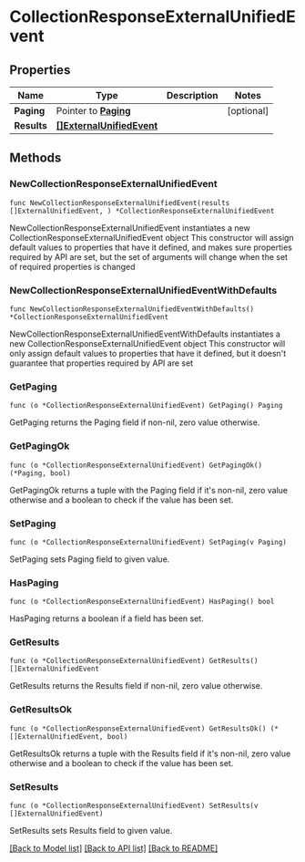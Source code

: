 # CollectionResponseExternalUnifiedEvent

## Properties

Name | Type | Description | Notes
------------ | ------------- | ------------- | -------------
**Paging** | Pointer to [**Paging**](Paging.md) |  | [optional] 
**Results** | [**[]ExternalUnifiedEvent**](ExternalUnifiedEvent.md) |  | 

## Methods

### NewCollectionResponseExternalUnifiedEvent

`func NewCollectionResponseExternalUnifiedEvent(results []ExternalUnifiedEvent, ) *CollectionResponseExternalUnifiedEvent`

NewCollectionResponseExternalUnifiedEvent instantiates a new CollectionResponseExternalUnifiedEvent object
This constructor will assign default values to properties that have it defined,
and makes sure properties required by API are set, but the set of arguments
will change when the set of required properties is changed

### NewCollectionResponseExternalUnifiedEventWithDefaults

`func NewCollectionResponseExternalUnifiedEventWithDefaults() *CollectionResponseExternalUnifiedEvent`

NewCollectionResponseExternalUnifiedEventWithDefaults instantiates a new CollectionResponseExternalUnifiedEvent object
This constructor will only assign default values to properties that have it defined,
but it doesn't guarantee that properties required by API are set

### GetPaging

`func (o *CollectionResponseExternalUnifiedEvent) GetPaging() Paging`

GetPaging returns the Paging field if non-nil, zero value otherwise.

### GetPagingOk

`func (o *CollectionResponseExternalUnifiedEvent) GetPagingOk() (*Paging, bool)`

GetPagingOk returns a tuple with the Paging field if it's non-nil, zero value otherwise
and a boolean to check if the value has been set.

### SetPaging

`func (o *CollectionResponseExternalUnifiedEvent) SetPaging(v Paging)`

SetPaging sets Paging field to given value.

### HasPaging

`func (o *CollectionResponseExternalUnifiedEvent) HasPaging() bool`

HasPaging returns a boolean if a field has been set.

### GetResults

`func (o *CollectionResponseExternalUnifiedEvent) GetResults() []ExternalUnifiedEvent`

GetResults returns the Results field if non-nil, zero value otherwise.

### GetResultsOk

`func (o *CollectionResponseExternalUnifiedEvent) GetResultsOk() (*[]ExternalUnifiedEvent, bool)`

GetResultsOk returns a tuple with the Results field if it's non-nil, zero value otherwise
and a boolean to check if the value has been set.

### SetResults

`func (o *CollectionResponseExternalUnifiedEvent) SetResults(v []ExternalUnifiedEvent)`

SetResults sets Results field to given value.



[[Back to Model list]](../README.md#documentation-for-models) [[Back to API list]](../README.md#documentation-for-api-endpoints) [[Back to README]](../README.md)


